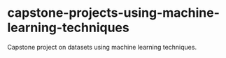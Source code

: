 # capstone-projects-using-machine-learning-techniques
Capstone project on datasets using machine learning techniques.
